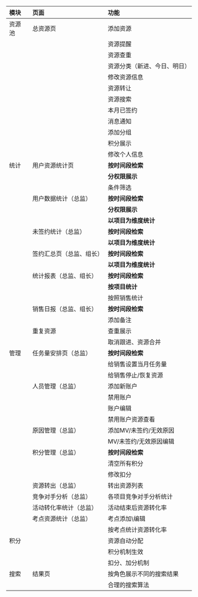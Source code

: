 | 模块 | 页面 | 功能 |
| :-- | :-- | :-- |
| 资源池 | 总资源页 | 添加资源 |
||| 资源提醒 |
||| 资源查重 |
||| 资源分类（新进、今日、明日） |
||| 修改资源信息 |
||| 资源转让 |
||| 资源搜索 |
||| 本月已签约 |
||| 消息通知 |
||| 添加分组 |
||| 积分展示 |
||| 修改个人信息 |
| 统计 | 用户资源统计页 | **按时间段检索** |
||| **分权限展示** |
||| 条件筛选 |
|| 用户数据统计（总监） | **按时间段检索** |
||| **分权限展示** |
||| **以项目为维度统计** |
|| 未签约统计（总监） | **按时间段检索** |
||| **以项目为维度统计** |
|| 签约汇总页（总监、组长） | **按时间段检索** |
||| **以项目为维度统计** |
|| 统计报表（总监、组长） | **按时间段检索** |
||| **按项目统计**  |
||| 按照销售统计  |
|| 销售日报（总监、组长） | **按时间段检索** |
||| 添加备注 |
|| 重复资源 | 查重展示 |
||| 取消跟进、资源合并 |
| 管理 | 任务量安排页（总监） | **按时间段检索** |
||| 给销售设置当月任务量 |
||| 给销售停止/恢复资源 |
|| 人员管理（总监） | 添加新账户 |
||| 禁用账户 |
||| 账户编辑 |
||| 禁用账户资源查看 |
|| 原因管理（总监） | 添加MV/未签约/无效原因 |
||| MV/未签约/无效原因编辑 |
|| 积分管理（总监） | **按时间段检索** |
||| 清空所有积分 |
||| 修改扣分 |
|| 资源转出（总监） | 转出资源列表 |
|| 竞争对手分析（总监） | 各项目竞争对手分析统计 |
|| 活动转化率统计（总监） | 活动结束后资源转化率 |
|| 考点资源统计（总监） | 考点添加\编辑 |
||| 按考点统计资源转化率 |
| 积分 | | 资源自动分配 |
||| 积分机制生效 |
||| 扣分、加分机制 |
| 搜索 | 结果页 | 按角色展示不同的搜索结果 |
||| 合理的搜索算法|